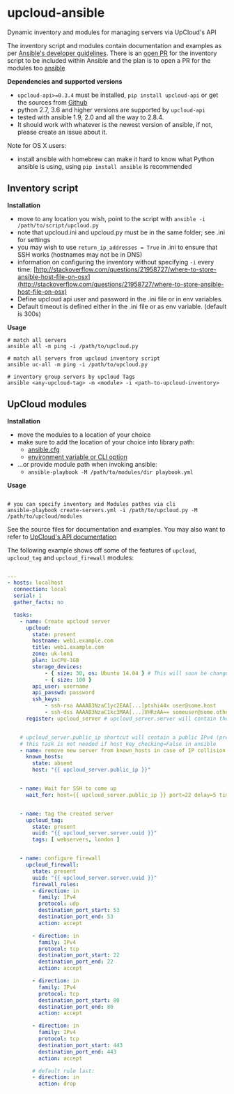 # upcloud-ansible
Dynamic inventory and modules for managing servers via UpCloud's API

The inventory script and modules contain documentation and examples as per
[Ansible's developer guidelines](http://docs.ansible.com/developing_modules.html).
There is an [open PR](https://github.com/ansible/ansible/pull/11586) for the inventory script to be included
within Ansible and the plan is to open a PR for the modules too
[ansible](https://github.com/ansible/ansible)

**Dependencies and supported versions**

* `upcloud-api>=0.3.4` must be installed, `pip install upcloud-api` or get the sources from
  [Github](https://github.com/UpCloudLtd/upcloud-python-api)
* python 2.7, 3.6 and higher versions are supported by `upcloud-api`
* tested with ansible 1.9, 2.0 and all the way to 2.8.4.
* It should work with whatever is the newest version of ansible, if not, please create an issue about it.

Note for OS X users:
* install ansible with homebrew can make it hard to know what Python ansible is using, using `pip install ansible` is recommended

## Inventory script

**Installation**

* move to any location you wish, point to the script with `ansible -i /path/to/script/upcloud.py`
* note that upcloud.ini and upcloud.py must be in the same folder; see .ini for settings
* you may wish to use `return_ip_addresses = True` in .ini to ensure that SSH works (hostnames may not be in DNS)
* information on configuring the inventory without specifying `-i` every time:
[http://stackoverflow.com/questions/21958727/where-to-store-ansible-host-file-on-osx](http://stackoverflow.com/questions/21958727/where-to-store-ansible-host-file-on-osx)
* Define upcloud api user and password in the .ini file or in env variables.
* Default timeout is defined either in the .ini file or as env variable. (default is 300s)

**Usage**

```
# match all servers
ansible all -m ping -i /path/to/upcloud.py

# match all servers from upcloud inventory script
ansible uc-all -m ping -i /path/to/upcloud.py

# inventory group servers by upcloud Tags
ansible <any-upcloud-tag> -m <module> -i <path-to-upcloud-inventory>
```

## UpCloud modules

**Installation**

* move the modules to a location of your choice
* make sure to add the location of your choice into library path:
    * [ansible.cfg](http://docs.ansible.com/intro_configuration.html#library)
    * [environment variable or CLI option](http://docs.ansible.com/developing_modules.html)
* ...or provide module path when invoking ansible:
    * `ansible-playbook -M /path/to/modules/dir playbook.yml`

**Usage**

```

# you can specify inventory and Modules pathes via cli
ansible-playbook create-servers.yml -i /path/to/upcloud.py -M /path/to/upcloud/modules

```

See the source files for documentation and examples. You may also want to refer to
[UpCloud's API documentation](https://www.upcloud.com/api/)

The following example shows off some of the features of `upcloud`, `upcloud_tag` and `upcloud_firewall` modules:

```yaml

---
- hosts: localhost
  connection: local
  serial: 1
  gather_facts: no

  tasks:
    - name: Create upcloud server
      upcloud:
        state: present
        hostname: web1.example.com
        title: web1.example.com
        zone: uk-lon1
        plan: 1xCPU-1GB
        storage_devices:
            - { size: 30, os: Ubuntu 14.04 } # This will soon be changed to use os id instead of name, due to upcloud-python-api changes
            - { size: 100 }
        api_user: username
        api_passwd: password
        ssh_keys:
            - ssh-rsa AAAAB3NzaC1yc2EAA[...]ptshi44x user@some.host
            - ssh-dss AAAAB3NzaC1kc3MAA[...]VHRzAA== someuser@some.other.host
      register: upcloud_server # upcloud_server.server will contain the API response body


    # upcloud_server.public_ip shortcut will contain a public IPv4 (preferred) or IPv6 address
    # this task is not needed if host_key_checking=False in ansible
    - name: remove new server from known_hosts in case of IP collision
      known_hosts:
        state: absent
        host: "{{ upcloud_server.public_ip }}"


    - name: Wait for SSH to come up
      wait_for: host={{ upcloud_server.public_ip }} port=22 delay=5 timeout=320 state=started


    - name: tag the created server
      upcloud_tag:
        state: present
        uuid: "{{ upcloud_server.server.uuid }}"
        tags: [ webservers, london ]


    - name: configure firewall
      upcloud_firewall:
        state: present
        uuid: "{{ upcloud_server.server.uuid }}"
        firewall_rules:
        - direction: in
          family: IPv4
          protocol: udp
          destination_port_start: 53
          destination_port_end: 53
          action: accept

        - direction: in
          family: IPv4
          protocol: tcp
          destination_port_start: 22
          destination_port_end: 22
          action: accept

        - direction: in
          family: IPv4
          protocol: tcp
          destination_port_start: 80
          destination_port_end: 80
          action: accept

        - direction: in
          family: IPv4
          protocol: tcp
          destination_port_start: 443
          destination_port_end: 443
          action: accept

        # default rule last:
        - direction: in
          action: drop
```
